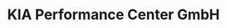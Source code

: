 ---
title: "KIA Performance Center GmbH"
url: /luedenscheid/kia-performance-center-gmbh/
shop: Autohaus
---